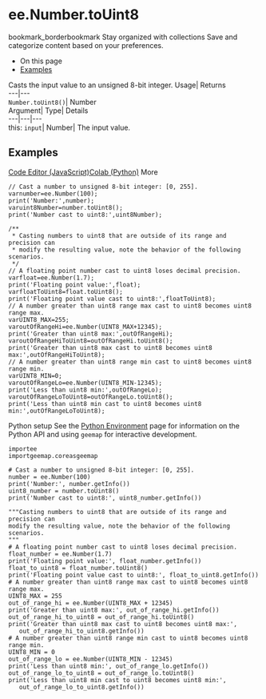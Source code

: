  
#  ee.Number.toUint8 
bookmark_borderbookmark Stay organized with collections  Save and categorize content based on your preferences. 
  * On this page
  * [Examples](https://developers.google.com/earth-engine/apidocs/ee-number-touint8#examples)


Casts the input value to an unsigned 8-bit integer. 
Usage| Returns  
---|---  
`Number.toUint8()`| Number  
Argument| Type| Details  
---|---|---  
this: `input`| Number| The input value.  
## Examples
[Code Editor (JavaScript)](https://developers.google.com/earth-engine/apidocs/ee-number-touint8#code-editor-javascript-sample)[Colab (Python)](https://developers.google.com/earth-engine/apidocs/ee-number-touint8#colab-python-sample) More
```
// Cast a number to unsigned 8-bit integer: [0, 255].
varnumber=ee.Number(100);
print('Number:',number);
varuint8Number=number.toUint8();
print('Number cast to uint8:',uint8Number);

/**
 * Casting numbers to uint8 that are outside of its range and precision can
 * modify the resulting value, note the behavior of the following scenarios.
 */
// A floating point number cast to uint8 loses decimal precision.
varfloat=ee.Number(1.7);
print('Floating point value:',float);
varfloatToUint8=float.toUint8();
print('Floating point value cast to uint8:',floatToUint8);
// A number greater than uint8 range max cast to uint8 becomes uint8 range max.
varUINT8_MAX=255;
varoutOfRangeHi=ee.Number(UINT8_MAX+12345);
print('Greater than uint8 max:',outOfRangeHi);
varoutOfRangeHiToUint8=outOfRangeHi.toUint8();
print('Greater than uint8 max cast to uint8 becomes uint8 max:',outOfRangeHiToUint8);
// A number greater than uint8 range min cast to uint8 becomes uint8 range min.
varUINT8_MIN=0;
varoutOfRangeLo=ee.Number(UINT8_MIN-12345);
print('Less than uint8 min:',outOfRangeLo);
varoutOfRangeLoToUint8=outOfRangeLo.toUint8();
print('Less than uint8 min cast to uint8 becomes uint8 min:',outOfRangeLoToUint8);
```
Python setup
See the [ Python Environment](https://developers.google.com/earth-engine/guides/python_install) page for information on the Python API and using `geemap` for interactive development.
```
importee
importgeemap.coreasgeemap
```
```
# Cast a number to unsigned 8-bit integer: [0, 255].
number = ee.Number(100)
print('Number:', number.getInfo())
uint8_number = number.toUint8()
print('Number cast to uint8:', uint8_number.getInfo())

"""Casting numbers to uint8 that are outside of its range and precision can
modify the resulting value, note the behavior of the following scenarios.
"""
# A floating point number cast to uint8 loses decimal precision.
float_number = ee.Number(1.7)
print('Floating point value:', float_number.getInfo())
float_to_uint8 = float_number.toUint8()
print('Floating point value cast to uint8:', float_to_uint8.getInfo())
# A number greater than uint8 range max cast to uint8 becomes uint8 range max.
UINT8_MAX = 255
out_of_range_hi = ee.Number(UINT8_MAX + 12345)
print('Greater than uint8 max:', out_of_range_hi.getInfo())
out_of_range_hi_to_uint8 = out_of_range_hi.toUint8()
print('Greater than uint8 max cast to uint8 becomes uint8 max:',
   out_of_range_hi_to_uint8.getInfo())
# A number greater than uint8 range min cast to uint8 becomes uint8 range min.
UINT8_MIN = 0
out_of_range_lo = ee.Number(UINT8_MIN - 12345)
print('Less than uint8 min:', out_of_range_lo.getInfo())
out_of_range_lo_to_uint8 = out_of_range_lo.toUint8()
print('Less than uint8 min cast to uint8 becomes uint8 min:',
   out_of_range_lo_to_uint8.getInfo())
```

